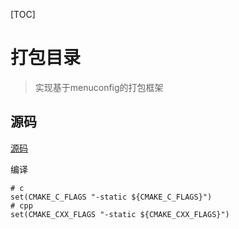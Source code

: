 [TOC]

# 打包目录

> 实现基于menuconfig的打包框架

## 源码

[源码](https://github.com/TheGeorge/menuconfig.git)

编译

```shell
# c
set(CMAKE_C_FLAGS "-static ${CMAKE_C_FLAGS}")
# cpp
set(CMAKE_CXX_FLAGS "-static ${CMAKE_CXX_FLAGS}")
```

